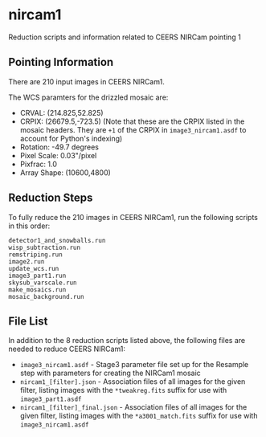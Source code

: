 # nircam1

Reduction scripts and information related to CEERS NIRCam pointing 1

## Pointing Information

There are 210 input images in CEERS NIRCam1. 

The WCS paramters for the drizzled mosaic are:

* CRVAL: (214.825,52.825)  
* CRPIX: (26679.5,-723.5)  (Note that these are the CRPIX listed in the mosaic
  headers. They are `+1` of the CRPIX in `image3_nircam1.asdf` to account for 
  Python's indexing)  
* Rotation: -49.7 degrees 
* Pixel Scale: 0.03"/pixel
* Pixfrac: 1.0
* Array Shape: (10600,4800)


## Reduction Steps

To fully reduce the 210 images in CEERS NIRCam1, run the following scripts
in this order:

```
detector1_and_snowballs.run
wisp_subtraction.run
remstriping.run
image2.run
update_wcs.run
image3_part1.run
skysub_varscale.run
make_mosaics.run
mosaic_background.run
```

## File List

In addition to the 8 reduction scripts listed above, the following files 
are needed to reduce CEERS NIRCam1:

* `image3_nircam1.asdf` - Stage3 parameter file set up for the Resample step
  with parameters for creating the NIRCam1 mosaic
* `nircam1_[filter].json` - Association files of all images for the given 
  filter, listing images with the `*tweakreg.fits` suffix for use with 
  `image3_part1.asdf`
* `nircam1_[filter]_final.json` - Association files of all images for the 
  given filter, listing images with the `*a3001_match.fits` suffix for use
  with `image3_nircam1.asdf`

